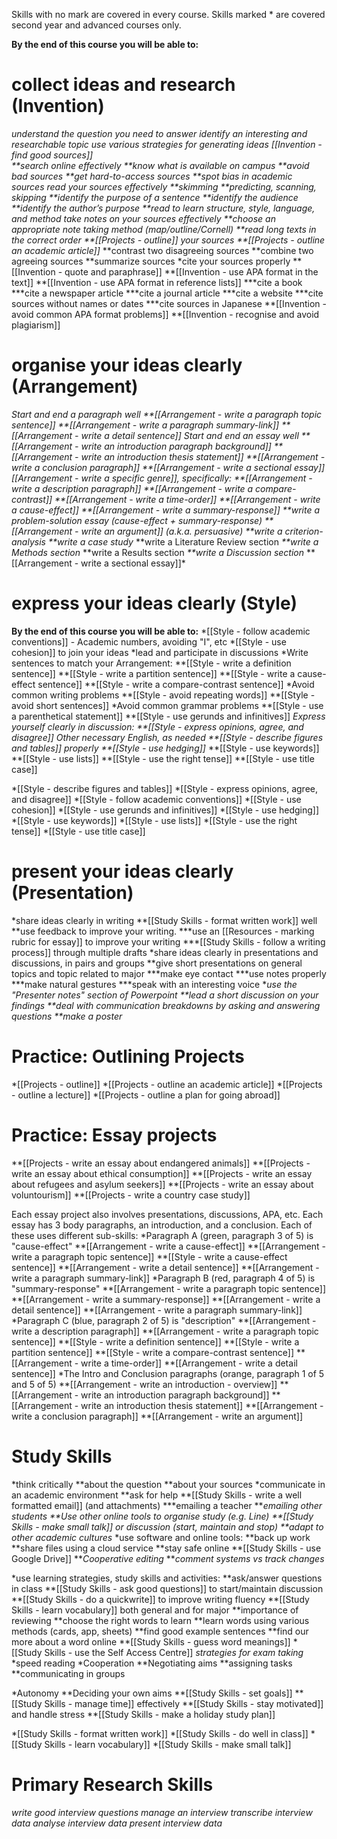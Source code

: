 Skills with no mark are covered in every course.
Skills marked <blue>*<blue> are covered second year and advanced courses only.

__By the end of this course you will be able to:__
# collect ideas and research (Invention)
*understand the question you need to answer
*identify an interesting and researchable topic
*use various strategies for generating ideas
*[[Invention - find good sources]]  
**search online effectively
**know what is available on campus
**avoid bad sources
**get hard-to-access sources <blue>*<blue>
**spot bias in academic sources<blue>*<blue>
*read your sources effectively
**skimming
**predicting, scanning, skipping
**identify the purpose of a sentence
**identify the audience
**identify the author’s purpose
**read to learn structure, style, language, and method <blue>*<blue>
*take notes on your sources effectively
**choose an appropriate note taking method (map/outline/Cornell)<blue>*<blue>
**read long texts in the correct order<blue>*<blue>
**[[Projects - outline]] your sources
**[[Projects - outline an academic article]]<blue>*<blue>
**contrast two disagreeing sources
**combine two agreeing sources
**summarize sources
*cite your sources properly
**[[Invention - quote and paraphrase]]
**[[Invention - use APA format in the text]]
**[[Invention - use APA format in reference lists]]
***cite a book
***cite a newspaper article
***cite a journal article
***cite a website
***cite sources without names or dates
***cite sources in Japanese
**[[Invention - avoid common APA format problems]]
**[[Invention - recognise and avoid plagiarism]]


# organise your ideas clearly (Arrangement)
*Start and end a paragraph well
**[[Arrangement - write a paragraph topic sentence]]
**[[Arrangement - write a paragraph summary-link]]
**[[Arrangement - write a detail sentence]]
*Start and end an essay well
**[[Arrangement - write an introduction paragraph background]]
**[[Arrangement - write an introduction thesis statement]]
**[[Arrangement - write a conclusion paragraph]]
**[[Arrangement - write a sectional essay]]<blue>*<blue>
*[[Arrangement - write a specific genre]], specifically:
**[[Arrangement - write a description paragraph]]
**[[Arrangement - write a compare-contrast]]
**[[Arrangement - write a time-order]]
**[[Arrangement - write a cause-effect]]
**[[Arrangement - write a summary-response]]
**write a problem-solution essay (cause-effect + summary-response)
**[[Arrangement - write an argument]] (a.k.a. persuasive)
**write a criterion-analysis<blue>*<blue>
**write a case study<blue>*<blue>
**write a Literature Review section<blue>*<blue>
**write a Methods section<blue>*<blue>
**write a Results section<blue>*<blue>
**write a Discussion section<blue>*<blue>
**[[Arrangement - write a sectional essay]]<blue>*<blue>

# express your ideas clearly (Style)
__By the end of this course you will be able to:__
*[[Style - follow academic conventions]] - Academic numbers, avoiding "I", etc
*[[Style - use cohesion]] to join your ideas
*lead and participate in discussions
*Write sentences to match your Arrangement:
**[[Style - write a definition sentence]]
**[[Style - write a partition sentence]]
**[[Style - write a cause-effect sentence]]
**[[Style - write a compare-contrast sentence]]
*Avoid common writing problems
**[[Style - avoid repeating words]]
**[[Style - avoid short sentences]]
*Avoid common grammar problems
**[[Style - use a parenthetical statement]]
**[[Style - use gerunds and infinitives]]
*Express yourself clearly in discussion:
**[[Style - express opinions, agree, and disagree]]
*Other necessary English, as needed
**[[Style - describe figures and tables]] properly<blue>*<blue>
**[[Style - use hedging]]<blue>*<blue>
**[[Style - use keywords]]
**[[Style - use lists]]
**[[Style - use the right tense]]
**[[Style - use title case]]


*[[Style - describe figures and tables]]
*[[Style - express opinions, agree, and disagree]]
*[[Style - follow academic conventions]]
*[[Style - use cohesion]]
*[[Style - use gerunds and infinitives]]
*[[Style - use hedging]]
*[[Style - use keywords]]
*[[Style - use lists]]
*[[Style - use the right tense]]
*[[Style - use title case]]

# present your ideas clearly (Presentation)
*share ideas clearly in writing
**[[Study Skills - format written work]] well
**use feedback to improve your writing.
***use an [[Resources - marking rubric for essay]] to improve your writing
***[[Study Skills - follow a writing process]] through multiple drafts
*share ideas clearly in presentations and discussions, in pairs and groups
**give short presentations on general topics and topic related to major
***make eye contact
***use notes properly
***make natural gestures
***speak with an interesting voice
***use the "Presenter notes" section of Powerpoint<blue>*<blue>
**lead a short discussion on your findings
**deal with communication breakdowns by asking and answering questions
**make a poster<blue>*<blue>


# Practice: Outlining Projects
*[[Projects - outline]]
*[[Projects - outline an academic article]]
*[[Projects - outline a lecture]]
*[[Projects - outline a plan for going abroad]]

# Practice: Essay projects
**[[Projects - write an essay about endangered animals]]
**[[Projects - write an essay about ethical consumption]]
**[[Projects - write an essay about refugees and asylum seekers]]
**[[Projects - write an essay about voluntourism]]
**[[Projects - write a country case study]]

Each essay project also involves presentations, discussions, APA, etc.
Each essay has 3 body paragraphs, an introduction, and a conclusion.
Each of these uses different sub-skills:
*Paragraph A (green, paragraph 3 of 5) is "cause-effect"
**[[Arrangement - write a cause-effect]]
**[[Arrangement - write a paragraph topic sentence]]
**[[Style - write a cause-effect sentence]]
**[[Arrangement - write a detail sentence]]
**[[Arrangement - write a paragraph summary-link]]
*Paragraph B (red, paragraph 4 of 5) is "summary-response"
**[[Arrangement - write a paragraph topic sentence]]
**[[Arrangement - write a summary-response]]
**[[Arrangement - write a detail sentence]]
**[[Arrangement - write a paragraph summary-link]]
*Paragraph C (blue, paragraph 2 of 5) is "description"
**[[Arrangement - write a description paragraph]]
**[[Arrangement - write a paragraph topic sentence]]
**[[Style - write a definition sentence]]
**[[Style - write a partition sentence]]
**[[Style - write a compare-contrast sentence]]
**[[Arrangement - write a time-order]]
**[[Arrangement - write a detail sentence]]
*The Intro and Conclusion paragraphs (orange, paragraph 1 of 5 and 5 of 5)
**[[Arrangement - write an introduction - overview]]
**[[Arrangement - write an introduction paragraph background]]
**[[Arrangement - write an introduction thesis statement]]
**[[Arrangement - write a conclusion paragraph]]
**[[Arrangement - write an argument]]


# Study Skills
*think critically
**about the question
**about your sources
*communicate in an academic environment
**ask for help
**[[Study Skills - write a well formatted email]] (and attachments)
***emailing a teacher
***emailing other students
**Use other online tools to organise study (e.g. Line)
**[[Study Skills - make small talk]] or discussion (start, maintain and stop)
**adapt to other academic cultures<blue>*<blue>
*use software and online tools:
**back up work
**share files using a cloud service
**stay safe online
**[[Study Skills - use Google Drive]]
***Cooperative editing <blue>*<blue>
***comment systems vs track changes<blue>*<blue>

*use learning strategies, study skills and activities:
**ask/answer questions in class
**[[Study Skills - ask good questions]] to start/maintain discussion
**[[Study Skills - do a quickwrite]] to improve writing fluency
**[[Study Skills - learn vocabulary]] both general and for major
**importance of reviewing
**choose the right words to learn
**learn words using various methods (cards, app, sheets)
**find good example sentences
**find our more about a word online
**[[Study Skills - guess word meanings]]
*[[Study Skills - use the Self Access Centre]]
*strategies for exam taking<blue>*<blue>
*speed reading
*Cooperation
**Negotiating aims
**assigning tasks
**communicating in groups

*Autonomy
**Deciding your own aims
**[[Study Skills - set goals]]
**[[Study Skills - manage time]] effectively
**[[Study Skills - stay motivated]] and handle stress
**[[Study Skills - make a holiday study plan]]

*[[Study Skills - format written work]]
*[[Study Skills - do well in class]]
*[[Study Skills - learn vocabulary]]
*[[Study Skills - make small talk]]

# Primary Research Skills
*write good interview questions<blue>*<blue>
*manage an interview<blue>*<blue>
*transcribe interview data<blue>*<blue>
*analyse interview data<blue>*<blue>
*present interview data<blue>*<blue>

